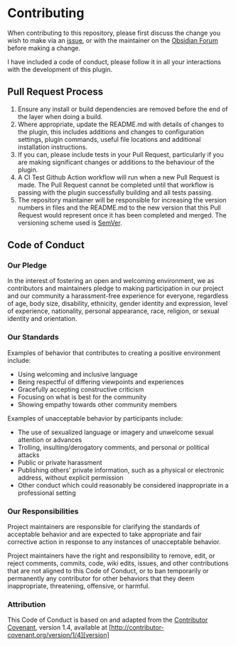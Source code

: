# Contributing

When contributing to this repository, please first discuss the change you wish to make via an [issue](https://github.com/lynchjames/note-refactor-obsidian/issues), or with the maintainer on the [Obsidian Forum](https://forum.obsidian.md/u/j_l/summary) before making a change. 

I have included a code of conduct, please follow it in all your interactions with the development of this plugin.

## Pull Request Process

1. Ensure any install or build dependencies are removed before the end of the layer when doing a 
   build.
2. Where appropriate, update the README.md with details of changes to the plugin, this includes additions and changes to configuration  
   settings, plugin commands, useful file locations and additional installation instructions.
3. If you can, please include tests in your Pull Request, particularly if you are making significant changes or additions to the behaviour of the plugin.
4. A CI Test Github Action workflow will run when a new Pull Request is made. The Pull Request cannot be completed until that workflow is passing with the plugin successfully building and all tests passing.
5. The repository maintainer will be responsible for increasing the version numbers in files and the README.md to the new version that this Pull Request would represent once it has been completed and merged. The versioning scheme used is [SemVer](http://semver.org/).

## Code of Conduct

### Our Pledge

In the interest of fostering an open and welcoming environment, we as
contributors and maintainers pledge to making participation in our project and our community a harassment-free experience for everyone, regardless of age, body size, disability, ethnicity, gender identity and expression, level of experience, nationality, personal appearance, race, religion, or sexual identity and orientation.

### Our Standards

Examples of behavior that contributes to creating a positive environment include:

* Using welcoming and inclusive language
* Being respectful of differing viewpoints and experiences
* Gracefully accepting constructive criticism
* Focusing on what is best for the community
* Showing empathy towards other community members

Examples of unacceptable behavior by participants include:

* The use of sexualized language or imagery and unwelcome sexual attention or advances
* Trolling, insulting/derogatory comments, and personal or political attacks
* Public or private harassment
* Publishing others' private information, such as a physical or electronic address, without explicit permission
* Other conduct which could reasonably be considered inappropriate in a professional setting

### Our Responsibilities

Project maintainers are responsible for clarifying the standards of acceptable behavior and are expected to take appropriate and fair corrective action in response to any instances of unacceptable behavior.

Project maintainers have the right and responsibility to remove, edit, or reject comments, commits, code, wiki edits, issues, and other contributions that are not aligned to this Code of Conduct, or to ban temporarily or permanently any contributor for other behaviors that they deem inappropriate,
threatening, offensive, or harmful.

### Attribution

This Code of Conduct is based on and adapted from the [Contributor Covenant][homepage], version 1.4,
available at [http://contributor-covenant.org/version/1/4][version]

[homepage]: http://contributor-covenant.org
[version]: http://contributor-covenant.org/version/1/4/